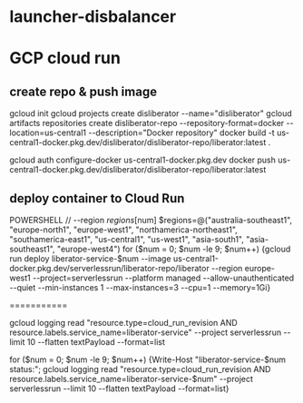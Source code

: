 # launcher-disbalancer

# GCP cloud run

## create repo & push image
gcloud init
gcloud projects create disliberator --name="disliberator"
gcloud artifacts repositories create disliberator-repo --repository-format=docker --location=us-central1 --description="Docker repository"
docker build -t us-central1-docker.pkg.dev/disliberator/disliberator-repo/liberator:latest .
<!-- docker run --rm -p 8080:8080 us-central1-docker.pkg.dev/disliberator/disliberator-repo/liberator -->

gcloud auth configure-docker us-central1-docker.pkg.dev
docker push us-central1-docker.pkg.dev/disliberator/disliberator-repo/liberator:latest

## deploy container to Cloud Run
<!-- gcloud run deploy liberator-service --image us-central1-docker.pkg.dev/serverlessrun/liberator-repo/liberator --region us-central1 --project=serverlessrun --platform managed --allow-unauthenticated --quiet --min-instances 1 --max-instances=3 -->

POWERSHELL // --region $regions[$num]
$regions=@("australia-southeast1", "europe-north1", "europe-west1", "northamerica-northeast1", "southamerica-east1", "us-central1", "us-west1", "asia-south1", "asia-southeast1", "europe-west4")
for ($num = 0; $num -le 9; $num++) {gcloud run deploy liberator-service-$num --image us-central1-docker.pkg.dev/serverlessrun/liberator-repo/liberator --region europe-west1 --project=serverlessrun --platform managed --allow-unauthenticated --quiet --min-instances 1 --max-instances=3 --cpu=1 --memory=1Gi}


===========

gcloud logging read "resource.type=cloud_run_revision AND resource.labels.service_name=liberator-service" --project serverlessrun --limit 10 --flatten textPayload --format=list

for ($num = 0; $num -le 9; $num++) {Write-Host "liberator-service-$num status:"; gcloud logging read "resource.type=cloud_run_revision AND resource.labels.service_name=liberator-service-$num" --project serverlessrun --limit 10 --flatten textPayload --format=list}
